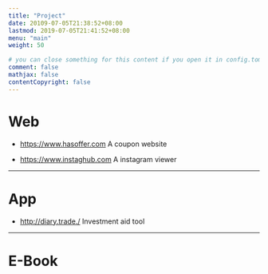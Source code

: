 ```yaml
---
title: "Project"
date: 20109-07-05T21:38:52+08:00
lastmod: 2019-07-05T21:41:52+08:00
menu: "main"
weight: 50

# you can close something for this content if you open it in config.toml.
comment: false
mathjax: false
contentCopyright: false
---
```


# Web
- https://www.hasoffer.com
A coupon website

- https://www.instaghub.com
A instagram viewer

---
# App
- http://diary.trade./
Investment aid tool

---
# E-Book

